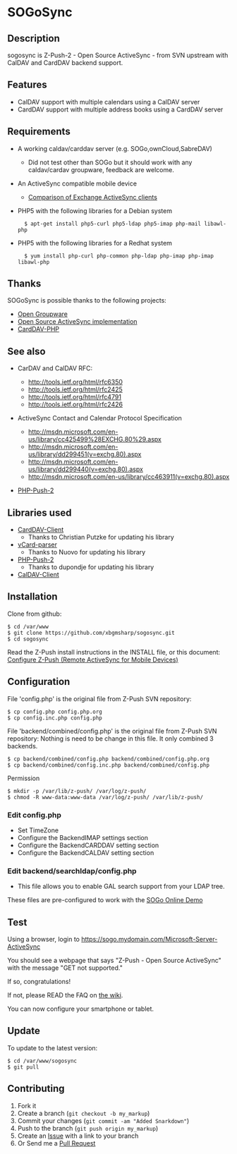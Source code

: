 SOGoSync
========

Description
-----------

sogosync is Z-Push-2 - Open Source ActiveSync - from SVN upstream with CalDAV and CardDAV backend support.

Features
--------

* CalDAV support with multiple calendars using a CalDAV server
* CardDAV support with multiple address books using a CardDAV server


Requirements
-----------
* A working caldav/carddav server (e.g. SOGo,ownCloud,SabreDAV)
  * Did not test other than SOGo but it should work with any caldav/cardav groupware, feedback are welcome.
* An ActiveSync compatible mobile device
	* [Comparison of Exchange ActiveSync clients](http://en.wikipedia.org/wiki/Comparison_of_Exchange_ActiveSync_clients)
* PHP5 with the following libraries for a Debian system

        $ apt-get install php5-curl php5-ldap php5-imap php-mail libawl-php


* PHP5 with the following libraries for a Redhat system

        $ yum install php-curl php-common php-ldap php-imap php-imap libawl-php



Thanks
------

SOGoSync is possible thanks to the following projects:

* [Open Groupware](http://www.sogo.nu/)
* [Open Source ActiveSync implementation](http://z-push.sourceforge.net/soswp)
* [CardDAV-PHP](https://github.com/graviox/CardDAV-PHP)


See also
-------

* CarDAV and CalDAV RFC:
  * http://tools.ietf.org/html/rfc6350
  * http://tools.ietf.org/html/rfc2425
  * http://tools.ietf.org/html/rfc4791
  * http://tools.ietf.org/html/rfc2426

* ActiveSync Contact and Calendar Protocol Specification
  * http://msdn.microsoft.com/en-us/library/cc425499%28EXCHG.80%29.aspx
  * http://msdn.microsoft.com/en-us/library/dd299451(v=exchg.80).aspx
  * http://msdn.microsoft.com/en-us/library/dd299440(v=exchg.80).aspx
  * http://msdn.microsoft.com/en-us/library/cc463911(v=exchg.80).aspx

* [PHP-Push-2](https://github.com/dupondje/PHP-Push-2)


Libraries used
------------

* [CardDAV-Client](https://github.com/graviox/CardDAV-PHP/)
	* Thanks to Christian Putzke for updating his library
* [vCard-parser](https://github.com/nuovo/vCard-parser/)
	* Thanks to Nuovo for updating his library
* [PHP-Push-2](https://github.com/dupondje/PHP-Push-2)
	* Thanks to dupondje for updating his library
* [CalDAV-Client](http://wiki.davical.org/w/Developer_Setup)


Installation
------------

Clone from github:

    $ cd /var/www
    $ git clone https://github.com/xbgmsharp/sogosync.git
    $ cd sogosync


Read the Z-Push install instructions in the INSTALL file, or this document: [Configure Z-Push (Remote ActiveSync for Mobile Devices)](http://doc.zarafa.com/7.0/Administrator_Manual/en-US/html/_zpush.html)


Configuration
-------------
File 'config.php' is the original file from Z-Push SVN repository:

    $ cp config.php config.php.org
    $ cp config.inc.php config.php

File 'backend/combined/config.php' is the original file from Z-Push SVN repository:
Nothing is need to be change in this file. It only combined 3 backends.

    $ cp backend/combined/config.php backend/combined/config.php.org
    $ cp backend/combined/config.inc.php backend/combined/config.php

Permission

    $ mkdir -p /var/lib/z-push/ /var/log/z-push/
    $ chmod -R www-data:www-data /var/log/z-push/ /var/lib/z-push/

### Edit config.php
 * Set TimeZone
 * Configure the BackendIMAP settings section
 * Configure the BackendCARDDAV setting section
 * Configure the BackendCALDAV setting section

### Edit backend/searchldap/config.php
 * This file allows you to enable GAL search support from your LDAP tree.

These files are pre-configured to work with the [SOGo Online Demo](http://www.sogo.nu/english/tour/online_demo.html)


Test
----
Using a browser, login to https://sogo.mydomain.com/Microsoft-Server-ActiveSync

You should see a webpage that says "Z-Push - Open Source ActiveSync" with the message "GET not supported."

If so, congratulations!

If not, please READ the FAQ on [the wiki](https://github.com/xbgmsharp/sogosync/wiki).

You can now configure your smartphone or tablet.


Update
------
To update to the latest version:

    $ cd /var/www/sogosync
    $ git pull


Contributing
------------

1. Fork it
2. Create a branch (`git checkout -b my_markup`)
3. Commit your changes (`git commit -am "Added Snarkdown"`)
4. Push to the branch (`git push origin my_markup`)
5. Create an [Issue][1] with a link to your branch
6. Or Send me a [Pull Request][2]

[1]: https://github.com/xbgmsharp/sogosync/issues
[2]: https://github.com/xbgmsharp/sogosync/pull/new/master
